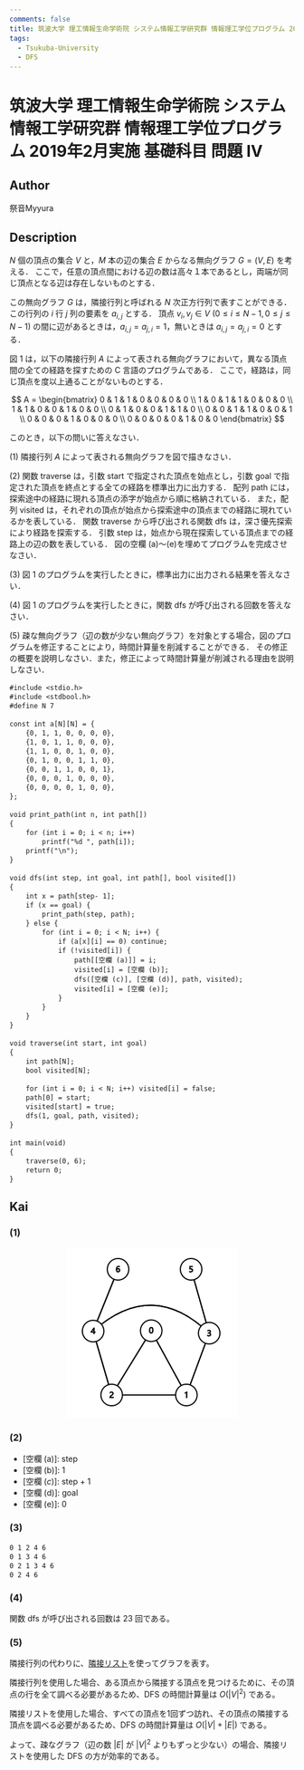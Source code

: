 ```yaml
---
comments: false
title: 筑波大学 理工情報生命学術院 システム情報工学研究群 情報理工学位プログラム 2019年2月実施 基礎科目 問題 IV
tags:
  - Tsukuba-University
  - DFS
---
```

# 筑波大学 理工情報生命学術院 システム情報工学研究群 情報理工学位プログラム 2019年2月実施 基礎科目 問題 IV

## **Author**
祭音Myyura

## **Description**
$N$ 個の頂点の集合 $V$ と，$M$ 本の辺の集合 $E$ からなる無向グラフ $G=(V,E)$ を考える．
ここで，任意の頂点間における辺の数は高々１本であるとし，両端が同じ頂点となる辺は存在しないものとする．

この無向グラフ $G$ は，隣接行列と呼ばれる $N$ 次正方行列で表すことができる．
この行列の $i$ 行 $j$ 列の要素を $a_{i,j}$ とする．
頂点 $v_i, v_j \in V \ (0 \le i \le N-1, 0 \le j \le N-1)$ の間に辺があるときは，$a_{i,j} = a_{j,i} = 1$，無いときは $a_{i,j} = a_{j,i} = 0$ とする．

図 1 は，以下の隣接行列 $A$ によって表される無向グラフにおいて，異なる頂点間の全ての経路を探すための C 言語のプログラムである．
ここで，経路は，同じ頂点を度以上通ることがないものとする．

$$
A = \begin{bmatrix}
    0 & 1 & 1 & 0 & 0 & 0 & 0 \\
    1 & 0 & 1 & 1 & 0 & 0 & 0 \\
    1 & 1 & 0 & 0 & 1 & 0 & 0 \\
    0 & 1 & 0 & 0 & 1 & 1 & 0 \\
    0 & 0 & 1 & 1 & 0 & 0 & 1 \\
    0 & 0 & 0 & 1 & 0 & 0 & 0 \\
    0 & 0 & 0 & 0 & 1 & 0 & 0
\end{bmatrix}
$$

このとき，以下の問いに答えなさい．


(1) 隣接行列 $A$ によって表される無向グラフを図で描きなさい．

(2) 関数 traverse は，引数 start で指定された頂点を始点とし，引数 goal で指定された頂点を終点とする全ての経路を標準出力に出力する．
配列 path には，探索途中の経路に現れる頂点の添字が始点から順に格納されている．
また，配列 visited は，それぞれの頂点が始点から探索途中の頂点までの経路に現れているかを表している．
関数 traverse から呼び出される関数 dfs は，深さ優先探索により経路を探索する．
引数 step は，始点から現在探索している頂点までの経路上の辺の数を表している．
図の空欄 (a)～(e)を埋めてプログラムを完成させなさい．

(3) 図 1 のプログラムを実行したときに，標準出力に出力される結果を答えなさい．

(4) 図 1 のプログラムを実行したときに，関数 dfs が呼び出される回数を答えなさい．

(5) 疎な無向グラフ（辺の数が少ない無向グラフ）を対象とする場合，図のプログラムを修正することにより，時間計算量を削減することができる．
その修正の概要を説明しなさい．また，修正によって時間計算量が削減される理由を説明しなさい．

```text
#include <stdio.h>
#include <stdbool.h>
#define N 7

const int a[N][N] = {
    {0, 1, 1, 0, 0, 0, 0},
    {1, 0, 1, 1, 0, 0, 0},
    {1, 1, 0, 0, 1, 0, 0},
    {0, 1, 0, 0, 1, 1, 0},
    {0, 0, 1, 1, 0, 0, 1},
    {0, 0, 0, 1, 0, 0, 0},
    {0, 0, 0, 0, 1, 0, 0},
};

void print_path(int n, int path[])
{
    for (int i = 0; i < n; i++)
        printf("%d ", path[i]);
    printf("\n");
}

void dfs(int step, int goal, int path[], bool visited[])
{
    int x = path[step- 1];
    if (x == goal) {
        print_path(step, path);
    } else {
        for (int i = 0; i < N; i++) {
            if (a[x][i] == 0) continue;
            if (!visited[i]) {
                path[[空欄 (a)]] = i;
                visited[i] = [空欄 (b)];
                dfs([空欄 (c)], [空欄 (d)], path, visited);
                visited[i] = [空欄 (e)];
            }
        }
    }
}

void traverse(int start, int goal)
{
    int path[N];
    bool visited[N];

    for (int i = 0; i < N; i++) visited[i] = false;
    path[0] = start;
    visited[start] = true;
    dfs(1, goal, path, visited);
}

int main(void)
{
    traverse(0, 6);
    return 0;
}
```


## **Kai**
### (1)
<figure style="text-align:center;">
  <img src="https://raw.githubusercontent.com/Myyura/the_kai_project_assets/main/kakomonn/tsukuba_university/science_and_technology/sie_cs_201902_4_p1.png" width="300" height="300" alt=""/>
</figure>

### (2)
- \[空欄 (a)\]: step
- \[空欄 (b)\]: 1
- \[空欄 ($c$)\]: step + 1
- \[空欄 (d)\]: goal
- \[空欄 (e)\]: 0

### (3)
```text
0 1 2 4 6 
0 1 3 4 6 
0 2 1 3 4 6 
0 2 4 6 
```

### (4)
関数 dfs が呼び出される回数は 23 回である。

### (5)
隣接行列の代わりに、[隣接リスト](https://ja.wikipedia.org/wiki/%E9%9A%A3%E6%8E%A5%E3%83%AA%E3%82%B9%E3%83%88)を使ってグラフを表す。

隣接行列を使用した場合、ある頂点から隣接する頂点を見つけるために、その頂点の行を全て調べる必要があるため、DFS の時間計算量は $O(|V|^2)$ である。

隣接リストを使用した場合、すべての頂点を1回ずつ訪れ、その頂点の隣接する頂点を調べる必要があるため、DFS の時間計算量は $O(|V| + |E|)$ である。

よって、疎なグラフ（辺の数 $|E|$ が $|V|^2$ よりもずっと少ない）の場合、隣接リストを使用した DFS の方が効率的である。